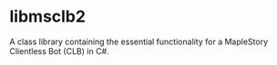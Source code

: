 # libmsclb2
A class library containing the essential functionality for a MapleStory Clientless Bot (CLB) in C#.
